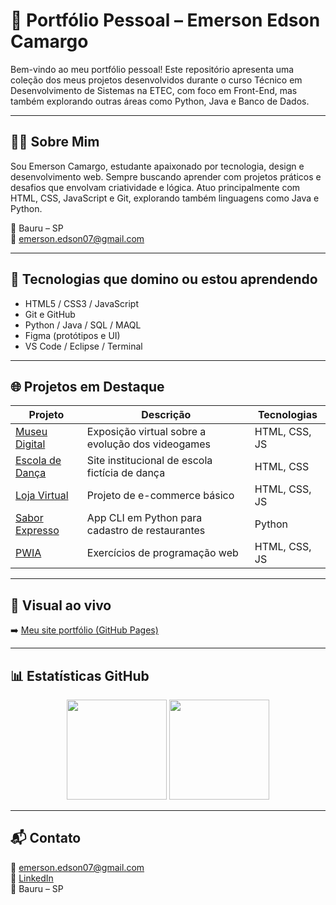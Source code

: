 # 💼 Portfólio Pessoal – Emerson Edson Camargo

Bem-vindo ao meu portfólio pessoal! Este repositório apresenta uma coleção dos meus projetos desenvolvidos durante o curso Técnico em Desenvolvimento de Sistemas na ETEC, com foco em Front-End, mas também explorando outras áreas como Python, Java e Banco de Dados.

---

## 👨‍💻 Sobre Mim

Sou Emerson Camargo, estudante apaixonado por tecnologia, design e desenvolvimento web. Sempre buscando aprender com projetos práticos e desafios que envolvam criatividade e lógica. Atuo principalmente com HTML, CSS, JavaScript e Git, explorando também linguagens como Java e Python.

📍 Bauru – SP  
📧 emerson.edson07@gmail.com

---

## 🚀 Tecnologias que domino ou estou aprendendo

- HTML5 / CSS3 / JavaScript  
- Git e GitHub  
- Python / Java / SQL / MAQL  
- Figma (protótipos e UI)  
- VS Code / Eclipse / Terminal

---

## 🌐 Projetos em Destaque

| Projeto | Descrição | Tecnologias |
|--------|-----------|-------------|
| [Museu Digital](https://github.com/emersonedson07/museu-digital) | Exposição virtual sobre a evolução dos videogames | HTML, CSS, JS |
| [Escola de Dança](https://github.com/emersonedson07/escola-de-danca) | Site institucional de escola fictícia de dança | HTML, CSS |
| [Loja Virtual](https://github.com/emersonedson07/loja-de-virtual) | Projeto de e-commerce básico | HTML, CSS, JS |
| [Sabor Expresso](https://github.com/emersonedson07/sabor-expresso) | App CLI em Python para cadastro de restaurantes | Python |
| [PWIA](https://github.com/emersonedson07/PWIA) | Exercícios de programação web | HTML, CSS, JS |

---

## 📸 Visual ao vivo

➡️ [Meu site portfólio (GitHub Pages)](https://emersonedson07.github.io/)  


---

## 📊 Estatísticas GitHub

<div align="center">
  <img height="160em" src="https://github-readme-stats.vercel.app/api?username=emersonedson07&show_icons=true&theme=tokyonight"/>
  <img height="160em" src="https://github-readme-stats.vercel.app/api/top-langs/?username=emersonedson07&layout=compact&theme=tokyonight"/>
</div>

---

## 📬 Contato

📧 emerson.edson07@gmail.com  
🔗 [LinkedIn](https://www.linkedin.com/in/emerson-edson-camargo-88b2aa103/)  
📍 Bauru – SP
